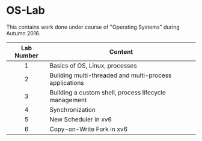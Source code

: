 # OS-Lab

This contains work done under course of "Operating Systems" during Autumn 2016.

|Lab Number| Content|
|:----:|----|
|1|Basics of OS, Linux, processes|
|2|Building multi-threaded and multi-process applications|
|3|Building a custom shell, process lifecycle management|
|4|Synchronization|
|5|New Scheduler in xv6|
|6|Copy-on-Write Fork in xv6|
